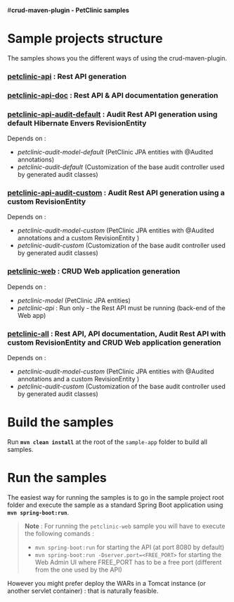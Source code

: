 #**crud-maven-plugin - PetClinic samples**

Sample projects structure
=========================

The samples shows you the different ways of using the crud-maven-plugin.

### **[petclinic-api](https://github.com/yanndemel/crud-rest-gen/tree/master/sample-app/petclinic-api)** : Rest API generation

### **[petclinic-api-doc](https://github.com/yanndemel/crud-rest-gen/tree/master/sample-app/petclinic-api-doc)** : Rest API & API documentation generation

### **[petclinic-api-audit-default](https://github.com/yanndemel/crud-rest-gen/tree/master/sample-app/petclinic-api-audit-default)** : Audit Rest API generation using default Hibernate Envers RevisionEntity

Depends on :

* *petclinic-audit-model-default* (PetClinic JPA entities with @Audited annotations)
* *petclinic-audit-default* (Customization of the base audit controller used by generated audit classes)

### **[petclinic-api-audit-custom](https://github.com/yanndemel/crud-rest-gen/tree/master/sample-app/petclinic-api-audit-custom)** : Audit Rest API generation using a custom RevisionEntity

Depends on :

* *petclinic-audit-model-custom* (PetClinic JPA entities with @Audited annotations and a custom RevisionEntity )
* *petclinic-audit-custom* (Customization of the base audit controller used by generated audit classes)

### **[petclinic-web](https://github.com/yanndemel/crud-rest-gen/tree/master/sample-app/petclinic-web)** : CRUD Web application generation

Depends on :

* *petclinic-model* (PetClinic JPA entities)
* *petclinic-api* : Run only - the Rest API must be running (back-end of the Web app)

### **[petclinic-all](https://github.com/yanndemel/crud-rest-gen/tree/master/sample-app/petclinic-all)** : Rest API, API documentation, Audit Rest API with custom RevisionEntity and CRUD Web application generation

Depends on :

* *petclinic-audit-model-custom* (PetClinic JPA entities with @Audited annotations and a custom RevisionEntity )
* *petclinic-audit-custom* (Customization of the base audit controller used by generated audit classes)


Build the samples
=================
Run **``mvn clean install``** at the root of the ``sample-app`` folder to build all samples.

Run the samples
=============== 
The easiest way for running the samples is to go in the sample project root folder and execute the sample as a standard Spring Boot application using **``mvn spring-boot:run``**.

> **Note** : For running the ``petclinic-web`` sample you will have to execute the following comands : 
> 
> - ``mvn spring-boot:run`` for starting the API (at port 8080 by default)
> - ``mvn spring-boot:run -Dserver.port=<FREE_PORT>`` for starting the Web Admin UI where FREE_PORT has to be a free port (different from the one used by the API)


However you might prefer deploy the WARs in a Tomcat instance (or another servlet container) : that is naturally feasible.
